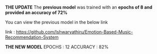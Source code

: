 **THE UPDATE**
The **previous model** was trained with an **epochs of 8 and provided an accuracy of 72%** 

You can view the previous model in the below link

link : https://github.com/Ishwaryathiru/Emotion-Based-Music-Recommendation-System

**THE NEW MODEL**
EPOCHS : 12
ACCURACY : 82%

